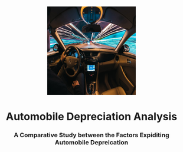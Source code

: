 <p align="center"> 
  <img src="images/cover_image.jpeg" alt="By Samuele Errico Piccarini on Upsplash" width="240px" height="240px">
</p>
<h1 align="center"> Automobile Depreciation Analysis </h1>
<h3 align="center"> A Comparative Study between the Factors Expiditing Automobile Depreication </h3>  